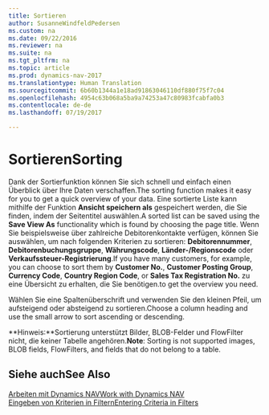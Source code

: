 ```yaml
---
title: Sortieren
author: SusanneWindfeldPedersen
ms.custom: na
ms.date: 09/22/2016
ms.reviewer: na
ms.suite: na
ms.tgt_pltfrm: na
ms.topic: article
ms.prod: dynamics-nav-2017
ms.translationtype: Human Translation
ms.sourcegitcommit: 6b60b1344a1e18ad91863046110df880f75f7c04
ms.openlocfilehash: 4954c63b068a5ba9a74253a47c80983fcabfa0b3
ms.contentlocale: de-de
ms.lasthandoff: 07/19/2017

---
```

    
# <a name="sorting"></a><span data-ttu-id="820d2-102">Sortieren</span><span class="sxs-lookup"><span data-stu-id="820d2-102">Sorting</span></span>
<span data-ttu-id="820d2-103">Dank der Sortierfunktion können Sie sich schnell und einfach einen Überblick über Ihre Daten verschaffen.</span><span class="sxs-lookup"><span data-stu-id="820d2-103">The sorting function makes it easy for you to get a quick overview of your data.</span></span> <span data-ttu-id="820d2-104">Eine sortierte Liste kann mithilfe der Funktion **Ansicht speichern als** gespeichert werden, die Sie finden, indem der Seitentitel auswählen.</span><span class="sxs-lookup"><span data-stu-id="820d2-104">A sorted list can be saved using the **Save View As** functionality which is found by choosing the page title.</span></span> <span data-ttu-id="820d2-105">Wenn Sie beispielsweise über zahlreiche Debitorenkontakte verfügen, können Sie auswählen, um nach folgenden Kriterien zu sortieren: **Debitorennummer**, **Debitorenbuchungsgruppe**, **Währungscode**, **Länder-/Regionscode** oder **Verkaufssteuer-Registrierung**.</span><span class="sxs-lookup"><span data-stu-id="820d2-105">If you have many customers, for example, you can choose to sort them by **Customer No.**, **Customer Posting Group**, **Currency Code**, **Country Region Code**, or **Sales Tax Registration No.**</span></span> <span data-ttu-id="820d2-106">zu eine Übersicht zu erhalten, die Sie benötigen.</span><span class="sxs-lookup"><span data-stu-id="820d2-106">to get the overview you need.</span></span>

<span data-ttu-id="820d2-107">Wählen Sie eine Spaltenüberschrift und verwenden Sie den kleinen Pfeil, um aufsteigend oder absteigend zu sortieren.</span><span class="sxs-lookup"><span data-stu-id="820d2-107">Choose a column heading and use the small arrow to sort ascending or descending.</span></span>  

<span data-ttu-id="820d2-108">**Hinweis:**Sortierung unterstützt Bilder, BLOB-Felder und FlowFilter nicht, die keiner Tabelle angehören.</span><span class="sxs-lookup"><span data-stu-id="820d2-108">**Note**: Sorting is not supported images, BLOB fields, FlowFilters, and fields that do not belong to a table.</span></span>

## <a name="see-also"></a><span data-ttu-id="820d2-109">Siehe auch</span><span class="sxs-lookup"><span data-stu-id="820d2-109">See Also</span></span>
[<span data-ttu-id="820d2-110">Arbeiten mit Dynamics NAV</span><span class="sxs-lookup"><span data-stu-id="820d2-110">Work with Dynamics NAV</span></span>](ui-work-product.md)  
[<span data-ttu-id="820d2-111">Eingeben von Kriterien in Filtern</span><span class="sxs-lookup"><span data-stu-id="820d2-111">Entering Criteria in Filters</span></span>](ui-enter-criteria-filters.md)


